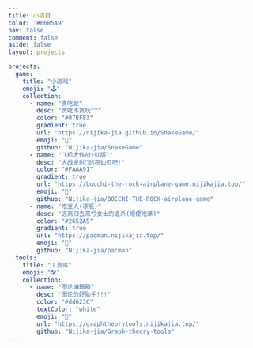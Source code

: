 ```yaml
---
title: 小项目
color: '#66B5A9'
nav: false
comment: false
aside: false
layout: projects

projects:
  game:
    title: "小游戏"
    emoji: "🕹️"
    collection:
      - name: "贪吃蛇"
        desc: "贪吃不贪玩^^"
        color: "#07BF83"
        gradient: true
        url: "https://nijika-jia.github.io/SnakeGame/"
        emoji: "🐍"
        github: "Nijika-jia/SnakeGame"
      - name: "飞机大作战(虹版)"
        desc: "大战发射🌿的凉仙贝吧!"
        color: "#FAAA91"
        gradient: true
        url: "https://bocchi-the-rock-airplane-game.nijikajia.top/"
        emoji: "🎸"
        github: "Nijika-jia/BOCCHI-THE-ROCK-airplane-game"
      - name: "吃豆人(凉版)"
        desc: "逃离归去来兮女士的追杀(顺便吃草)"
        color: "#2652A5"
        gradient: true
        url: "https://pacman.nijikajia.top/"
        emoji: "🌿"
        github: "Nijika-jia/pacman"
  tools:
    title: "工具库"
    emoji: "🛠️"
    collection:
      - name: "图论编辑器"
        desc: "图论的好助手!!!"
        color: "#dd6236"
        textColor: "white"
        emoji: "🍕"
        url: "https://graphtheorytools.nijikajia.top/"
        github: "Nijika-jia/Graph-theory-tools"
---
```

